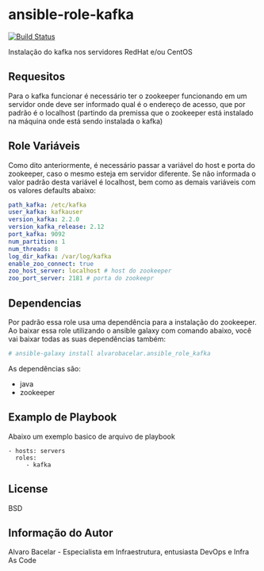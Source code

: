 ansible-role-kafka
=========

[![Build Status](https://travis-ci.org/alvarobacelar/ansible-role-kafka.svg?branch=master)](https://travis-ci.org/alvarobacelar/ansible-role-kafka)

Instalação do kafka nos servidores RedHat e/ou CentOS

Requesitos
------------

Para o kafka funcionar é necessário ter o zookeeper funcionando em um servidor onde deve ser informado qual é o endereço de acesso, que por padrão é o localhost (partindo da premissa que o zookeeper está instalado na máquina onde está sendo instalada o kafka)

Role Variáveis
--------------

Como dito anteriormente, é necessário passar a variável do host e porta do zookeeper, caso o mesmo esteja em servidor diferente. Se não informada o valor padrão desta variável é localhost, bem como as demais variáveis com os valores defaults abaixo:
```yml
path_kafka: /etc/kafka
user_kafka: kafkauser
version_kafka: 2.2.0
version_kafka_release: 2.12
port_kafka: 9092
num_partition: 1
num_threads: 8
log_dir_kafka: /var/log/kafka
enable_zoo_connect: true
zoo_host_server: localhost # host do zookeeper
zoo_port_server: 2181 # porta do zookeepr
```

Dependencias
------------

Por padrão essa role usa uma dependência para a instalação do zookeeper. Ao baixar essa role utilizando o ansible galaxy com comando abaixo, você vai baixar todas as suas dependências também:
```bash
# ansible-galaxy install alvarobacelar.ansible_role_kafka
``` 
As dependências são: 
 - java
 - zookeeper

Examplo de Playbook
----------------

Abaixo um exemplo basico de arquivo de playbook

    - hosts: servers
      roles:
         - kafka

License
-------

BSD

Informação do Autor
------------------
Alvaro Bacelar - Especialista em Infraestrutura, entusiasta DevOps e Infra As Code
